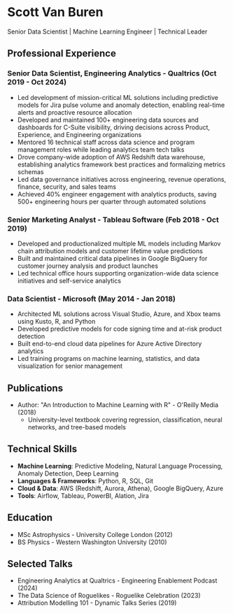 # Scott Van Buren
Senior Data Scientist | Machine Learning Engineer | Technical Leader

## Professional Experience

### Senior Data Scientist, Engineering Analytics - Qualtrics (Oct 2019 - Oct 2024)
- Led development of mission-critical ML solutions including predictive models for Jira pulse volume and anomaly detection, enabling real-time alerts and proactive resource allocation
- Developed and maintained 100+ engineering data sources and dashboards for C-Suite visibility, driving decisions across Product, Experience, and Engineering organizations
- Mentored 16 technical staff across data science and program management roles while leading analytics team tech talks
- Drove company-wide adoption of AWS Redshift data warehouse, establishing analytics framework best practices and formalizing metrics schemas
- Led data governance initiatives across engineering, revenue operations, finance, security, and sales teams
- Achieved 40% engineer engagement with analytics products, saving 500+ engineering hours per quarter through automated solutions

### Senior Marketing Analyst - Tableau Software (Feb 2018 - Oct 2019)
- Developed and productionalized multiple ML models including Markov chain attribution models and customer lifetime value predictions
- Built and maintained critical data pipelines in Google BigQuery for customer journey analysis and product launches
- Led technical office hours supporting organization-wide data science initiatives and self-service analytics

### Data Scientist - Microsoft (May 2014 - Jan 2018)
- Architected ML solutions across Visual Studio, Azure, and Xbox teams using Kusto, R, and Python
- Developed predictive models for code signing time and at-risk product detection
- Built end-to-end cloud data pipelines for Azure Active Directory analytics
- Led training programs on machine learning, statistics, and data visualization for senior management

## Publications
- Author: "An Introduction to Machine Learning with R" - O'Reilly Media (2018)
  - University-level textbook covering regression, classification, neural networks, and tree-based models

## Technical Skills
- **Machine Learning**: Predictive Modeling, Natural Language Processing, Anomaly Detection, Deep Learning
- **Languages & Frameworks**: Python, R, SQL, Git
- **Cloud & Data**: AWS (Redshift, Aurora, Athena), Google BigQuery, Azure
- **Tools**: Airflow, Tableau, PowerBI, Alation, Jira

## Education
- MSc Astrophysics - University College London (2012)
- BS Physics - Western Washington University (2010)

## Selected Talks
- Engineering Analytics at Qualtrics - Engineering Enablement Podcast (2024)
- The Data Science of Roguelikes - Roguelike Celebration (2023)
- Attribution Modelling 101 - Dynamic Talks Series (2019)
